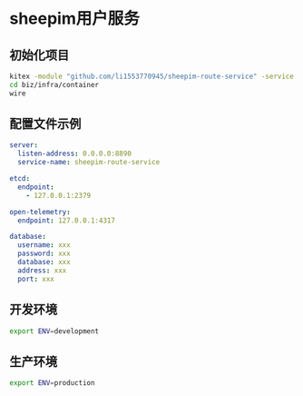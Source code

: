 # sheepim用户服务

## 初始化项目
```bash
kitex -module "github.com/li1553770945/sheepim-route-service" -service sheepim-route-service idl/project.thrift
cd biz/infra/container
wire
```
## 配置文件示例

```yml
server:
  listen-address: 0.0.0.0:8890
  service-name: sheepim-route-service

etcd:
  endpoint:
    - 127.0.0.1:2379

open-telemetry:
  endpoint: 127.0.0.1:4317

database:
  username: xxx
  password: xxx
  database: xxx
  address: xxx
  port: xxx

```

## 开发环境

```bash
export ENV=development
```

## 生产环境

```bash
export ENV=production
```